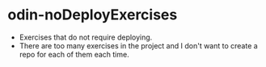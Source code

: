 # odin-noDeployExercises
* Exercises that do not require deploying.
* There are too many exercises in the project and I don't want to create a repo for each of them each time.